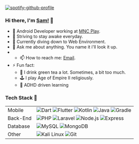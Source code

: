 [![spotify-github-profile](https://spotify-github-profile.vercel.app/api/view?uid=215rfw3t3x4e56bnvhxjzk73a&cover_image=true&theme=natemoo-re&show_offline=false&background_color=121212&interchange=false&bar_color=53b14f&bar_color_cover=false)](https://spotify-github-profile.vercel.app/api/view?uid=215rfw3t3x4e56bnvhxjzk73a&redirect=true)

### Hi there, I'm [Sam!](https://bit.ly/nothing--personal) 👋
- 🔭 Android Developer working at [MNC Play](https://www.mncplay.id).
- 🌱 Striving to stay awake everyday.
- 🌱 Currently diving down to Web Environment.
- 💬 Ask me about anything. You name it i'll look it up.
- - 📫 How to reach me: [Email](samuelbjeffersen@gmail.com).
- ⚡ Fun fact:
  - :tea: I drink green tea a lot. Sometimes, a bit too much.
  - :joystick: I play Age of Empire II religiously.
  - :brain:	ADHD driven learning

### Tech Stack 👋
<table>
  <tr>
		<td>Mobile</td>
		<td>
      <img alt="Dart" src="https://img.shields.io/badge/dart-%230175C2.svg?style=for-the-badge&logo=dart&logoColor=white">  
      <img alt="Flutter" src="https://img.shields.io/badge/Flutter-%2302569B.svg?style=for-the-badge&logo=Flutter&logoColor=white">
      <img alt="Kotlin" src="https://img.shields.io/badge/kotlin-%237F52FF.svg?style=for-the-badge&logo=kotlin&logoColor=white">
      <img alt="Java" src="https://img.shields.io/badge/java-%23ED8B00.svg?style=for-the-badge&logo=openjdk&logoColor=white">    
      <img alt="Gradle" src="https://img.shields.io/badge/Gradle-02303A.svg?style=for-the-badge&logo=Gradle&logoColor=white">      
			<!-- <img alt="Expo" src="https://img.shields.io/badge/Expo-000020.svg?style=for-the-badge&logo=Expo&logoColor=white">
			<img alt="React Native" src="https://img.shields.io/badge/React%20Native-61DAFB.svg?style=for-the-badge&logo=React&logoColor=black"> -->
		</td>
	</tr>
	<!-- <tr>
		<td>Front-End</td>
		<td>
			<img alt="HTML5" src="https://img.shields.io/badge/HTML5-E34F26.svg?style=for-the-badge&logo=HTML5&logoColor=white">
			<img alt="CSS3" src="https://img.shields.io/badge/CSS3-1572B6.svg?style=for-the-badge&logo=CSS3&logoColor=white">
			<img alt="JavaScript" src="https://img.shields.io/badge/JavaScript-F7DF1E.svg?style=for-the-badge&logo=JavaScript&logoColor=black">			
			<br>
			<img alt="Bootstrap" src="https://img.shields.io/badge/Bootstrap-7952B3.svg?style=for-the-badge&logo=Bootstrap&logoColor=white">
			<img alt="Tailwind CSS" src="https://img.shields.io/badge/Tailwind%20CSS-06B6D4.svg?style=for-the-badge&logo=Tailwind-CSS&logoColor=white">	
			<br>
			<img alt="React" src="https://img.shields.io/badge/React-61DAFB.svg?style=for-the-badge&logo=React&logoColor=black">			
      <img alt="Vue.js" src="https://img.shields.io/badge/Vue.js-4FC08D.svg?style=for-the-badge&logo=vuedotjs&logoColor=white">			
			<br>											
		</td>
	</tr> -->
	<tr>
		<td>Back-End</td>
		<td>
			<img alt="PHP" src="https://img.shields.io/badge/PHP-777BB4.svg?style=for-the-badge&logo=PHP&logoColor=white">
			<img alt="Laravel" src="https://img.shields.io/badge/Laravel-FF2D20.svg?style=for-the-badge&logo=Laravel&logoColor=white">
			<img alt="Node.js" src="https://img.shields.io/badge/Node.js-339933.svg?style=for-the-badge&logo=nodedotjs&logoColor=white">
			<img alt="Express" src="https://img.shields.io/badge/Express-000000.svg?style=for-the-badge&logo=Express&logoColor=white">
		</td>
	</tr>
	<tr>
		<td>Database</td>
		<td>
			<img alt="MySQL" src="https://img.shields.io/badge/MySQL-4479A1.svg?style=for-the-badge&logo=MySQL&logoColor=white">
			<img alt="MongoDB" src="https://img.shields.io/badge/MongoDB-47A248.svg?style=for-the-badge&logo=MongoDB&logoColor=white">
		</td>
	</tr>	
	<tr>
		<td>Other</td>
		<td>
			<img alt="Kali Linux" src="https://img.shields.io/badge/Kali-268BEE?style=for-the-badge&logo=kalilinux&logoColor=white">
			<!-- <img alt="Neovim" src="https://img.shields.io/badge/Neovim-57A143.svg?style=for-the-badge&logo=Neovim&logoColor=white"> -->
			<img alt="Git" src="https://img.shields.io/badge/Git-F05032.svg?style=for-the-badge&logo=Git&logoColor=white">
		</td>
	</tr>
</table>

<!-- [![spotify-github-profile](https://spotify-github-profile.vercel.app/api/view?uid=215rfw3t3x4e56bnvhxjzk73a&cover_image=true&theme=default&show_offline=true&background_color=121212&interchange=true&bar_color_cover=true)](https://spotify-github-profile.vercel.app/api/view?uid=215rfw3t3x4e56bnvhxjzk73a&redirect=true) -->
